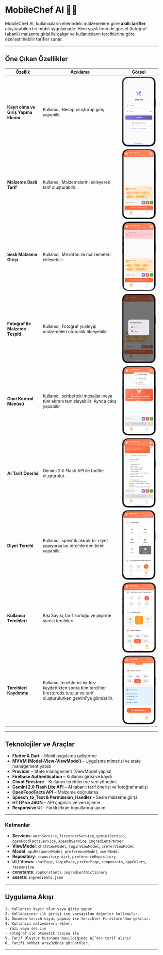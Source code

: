 # MobileChef AI 🍳🤖

MobileChef AI, kullanıcıların ellerindeki malzemelere göre **akıllı tarifler** oluşturabilen bir mobil uygulamadır. Hem yazılı hem de görsel (fotoğraf tabanlı) malzeme girişi ile çalışır ve kullanıcıların tercihlerine göre özelleştirilebilir tarifler sunar.

---

## Öne Çıkan Özellikler

| Özellik | Açıklama | Görsel |
|---------|---------|--------|
| **Kayıt olma ve Giriş Yapma Ekranı** | Kullanıcı, Hesap oluşturup giriş yapabilir. | ![Login_Screen](assets/screenshots/login_Screen.png) |
| **Malzeme Bazlı Tarif** | Kullanıcı, Malzemelerini ekleyerek tarif oluşturabilir. | ![Ingredients](assets/screenshots/ingredients.png) |
| **Sesli Malzeme Girişi** | Kullanıcı, Mikrofon ile malzemeleri ekleyebilir. | ![Speech](assets/screenshots/Speech_to_text.png) |
| **Fotoğraf ile Malzeme Tespiti** | Kullanıcı, Fotoğraf yükleyip malzemeleri otomatik ekleyebilir. | ![ImageRecognition](assets/screenshots/png_to_text.png) |
| **Chat Kontrol Menüsü** | Kullanıcı, sohbetteki mesajları veya tüm ekranı temizleyebilir. Ayrıca çıkış yapabilir | ![ChatMenu](assets/screenshots/Chat_Menu.png) |
| **AI Tarif Önerisi** | Gemini 2.0 Flash API ile tarifler oluşturulur. | ![Chat](assets/screenshots/Chat.png) |
| **Diyet Tercihi** | Kullanıcı, spesifik olarak bir diyet yapıyorsa bu tercihlerden birini yapabilir. | ![Preference](assets/screenshots/preference_diet.png) |
| **Kullanıcı Tercihleri** | Kişi Sayısı, tarif zorluğu ve pişirme süresi tercihleri. | ![Preferences](assets/screenshots/preferences.png) |
| **Tercihleri Kaydetme** | Kullanıcı tercihlerini bir kez kaydettikten sonra tüm tercihler firestoreda tutulur ve tarif oluşturulurken gemini'ye gönderilir. | ![Chat](assets/screenshots/save_preferences.png) |

---

## Teknolojiler ve Araçlar

- **Flutter & Dart** – Mobil uygulama geliştirme
- **MVVM (Model-View-ViewModel)** – Uygulama mimarisi ve state management yapısı
- **Provider** – State management (ViewModel yapısı)
- **Firebase Authentication** – Kullanıcı girişi ve kaydı
- **Cloud Firestore** – Kullanıcı tercihleri ve veri yönetimi
- **Gemini 2.0 Flash Lite API** – AI tabanlı tarif önerisi ve fotoğraf analizi
- **OpenFoodFacts API** – Malzeme doğrulama
- **Speech_to_Text & Permission_Handler** – Sesle malzeme girişi
- **HTTP ve JSON** – API çağrıları ve veri işleme
- **Responsive UI** – Farklı ekran boyutlarına uyum

---

### Katmanlar

- **Services**: `authService`, `firestoreService`, `geminiService`, `openFoodFactsService`, `speechService`, `ingredientParser`
- **ViewModel**: `chatViewModel`, `loginViewModel`, `preferViewModel`
- **Model**: `apiResponseModel`, `preferenceModel`, `userModel`
- **Repository**: `repository.dart`, `preferenceRepository`
- **UI / Views**: `chatPage`, `loginPage`, `preferPage`, `components`, `appColors`, `responsive`
- **constants**: `appConstants`, `ingredientDictionary`
- **assets**: `ingredients.json`
---

## Uygulama Akışı

    1. Kullanıcı kayıt olur veya giriş yapar.
    2. Kullanıcının ilk girişi ise varsayılan değerler kullanılır.
    3. Önceden tercih kaydı yapmış ise tercihler Firestore'dan çekilir.
    4. Kullanıcı malzemeleri ekler:
    - Yazı veya ses ile
    - Fotoğraf ile otomatik tanıma ile
    5. Tarif Oluştur butonuna basıldığında AI’dan tarif alınır.
    6. Tarifi sohbet arayüzünde görüntüler.

---